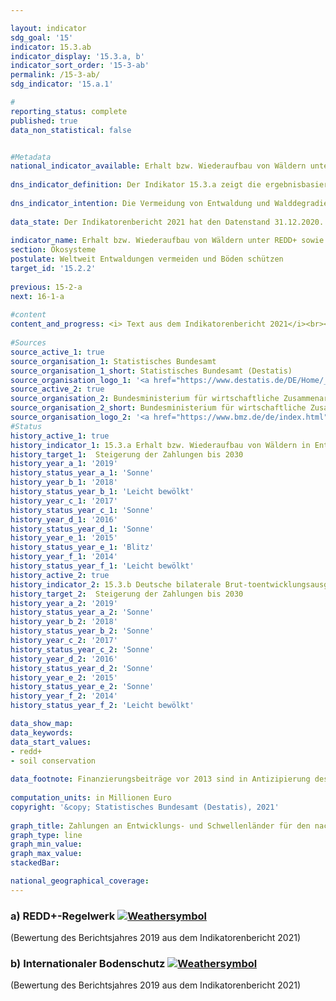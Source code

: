 ```yaml
---

layout: indicator    
sdg_goal: '15'    
indicator: 15.3.ab    
indicator_display: '15.3.a, b'    
indicator_sort_order: '15-3-ab'    
permalink: /15-3-ab/    
sdg_indicator: '15.a.1'    

#    
reporting_status: complete    
published: true    
data_non_statistical: false    


#Metadata    
national_indicator_available: Erhalt bzw. Wiederaufbau von Wäldern unter REDD+ sowie internationaler Bodenschutz    
    
dns_indicator_definition: Der Indikator 15.3.a zeigt die ergebnisbasierten Auszahlungen Deutschlands an Entwicklungs- und Schwellenländer für den nachgewiesenen Erhalt beziehungsweise Wiederaufbau von Wäldern unter dem REDD+-Regelwerk. Der Indikator 15.3.b umfasst die bilateralen Bruttoentwicklungsausgaben Deutschlands im Zusammenhang mit der Umsetzung des Übereinkommens der Vereinten Nationen zur Bekämpfung der Wüstenbildung in Entwicklungs- und Schwellenländern.    
    
dns_indicator_intention: Die Vermeidung von Entwaldung und Walddegradierung (Schädigung), eine nachhaltige Waldbewirtschaftung sowie der Wiederaufbau von Wäldern und Aufforstung tragen mittelbar und unmittelbar zum Erhalt biologischer Vielfalt, zur Boden-, Wasser, und Luftqualität, zur Verminderung von Bodenerosion, zur Minderung des CO<sub>2</sub>-Ausstoßes und zur Speicherung von Kohlenstoff sowie zur Erhaltung wichtiger Entwicklungs- und Einkommensperspektiven für Waldländer bei. Ziel ist es, die Zahlungen unter dem REDD+-Regelwerk bis zum Jahr 2030 zu steigern. Gesunde Böden sind eine wesentliche, nicht bzw. schwer erneuerbare natürliche Ressource. Sie spielen eine Schlüsselrolle bei der Nahrungsmittelproduktion, der Verringerung der Auswirkungen häufiger und extremer Wetterereignisse, dem Erhalt der biologischen Vielfalt und der Bereitstellung wesentlicher Ökosystemleistungen. Ziel ist es daher, Deutschlands Beitrag für den internationalen Bodenschutz bis 2030 zu steigern. Auf internationaler Ebene ist die Desertifikationsbekämpfung neben den Themen Biodiversität und Klimawandel ein Ziel der drei Rio-Konventionen.    
    
data_state: Der Indikatorenbericht 2021 hat den Datenstand 31.12.2020. Die Daten auf der DNS-Online Plattform werden regelmäßig aktualisiert, sodass online aktuellere Daten verfügbar sein können als im Indikatorenbericht 2021 veröffentlicht.    
    
indicator_name: Erhalt bzw. Wiederaufbau von Wäldern unter REDD+ sowie internationaler Bodenschutz    
section: Ökosysteme    
postulate: Weltweit Entwaldungen vermeiden und Böden schützen    
target_id: '15.2.2'    
    
previous: 15-2-a    
next: 16-1-a    
    
#content    
content_and_progress: <i> Text aus dem Indikatorenbericht 2021</i><br><br>Der Indikator 15.3.a basiert auf dem REDD+-Regelwerk (Reducing Emissions from Deforestation and Forest Degradation). REDD+ ist ein internationales Konzept, welches Regierungen und lokale Gemeinschaften in Entwicklungsländern finanziell dafür belohnt, dass sie die Entwaldung und damit Emissionen nachweislich reduzieren. Die ausgezahlten Beträge orientieren sich am Umfang der ermittelten reduzierten Emissionen beziehungsweise des zusätzlich gespeicherten Kohlenstoffes. Datenquellen für den Indikator sind die Finanzberichte des Bundesministeriums für wirtschaftliche Zusammenarbeit und Entwicklung sowie des Bundesministeriums für Umwelt, Naturschutz und nukleare Sicherheit. Die Daten werden seit 2008 jährlich erfasst. Doppelzählungen werden durch die verpflichtende Einrichtung eines Registers vermieden.<br><br>Insgesamt zeigt sich ein positiver Trend. Im Betrachtungszeitraum von 2009 bis 2019 stiegen die Auszahlungen von 3,0 Millionen Euro auf 63,5 Millionen Euro. In den Jahren 2011 und 2015 war jeweils ein Rückgang der Auszahlungen zu verzeichnen. Von den für das Jahr 2019 ausgezahlten Mitteln flossen 50,0 Millionen Euro (78,7&nbsp;%) in das multilaterale Programm „Forest Carbon Partnership Facility“ (FCPF) und 13,5 Millionen Euro (21,3&nbsp;%) in das bilaterale „REDD Early Movers Programm“. Bezüglich des „Amazonienfonds für Wald- und Klimaschutz“ erfolgten 2018 und 2019 keine Auszahlungen.<br><br>Der Indikator stellt einen Teil der öffentlichen Entwicklungsausgaben für den Erhalt, die nachhaltige Bewirtschaftung und den Wiederaufbau von Wäldern dar. Darüber hinaus unterstützt Deutschland den FCPF Readiness Fund und weitere Programme. Insgesamt beliefen sich die Gesamtzusagen für internationalen Walderhalt für das Jahr 2019 auf 660,4 Millionen Euro.<br><br>Grundlage für den Indikator 15.3.b sind die Statistiken der Leistungen der deutschen Entwicklungszusammenarbeit des Statistischen Bundesamtes, die im Auftrag des Bundesministeriums für wirtschaftliche Zusammenarbeit und Entwicklung erstellt werden. Ein Vorhaben ist hier relevant, wenn es darauf abzielt, die Wüstenbildung zu bekämpfen oder die Auswirkungen von Dürre durch die Vermeidung oder Verringerung der Bodendegradation, die Sanierung von degradiertem Land oder die Rekultivierung von Wüstengebieten zu mildern. Die ausgezahlten Mittel geben jedoch keinen Hinweis auf die tatsächliche Entwicklung der Bodenqualität. <br><br>Die Bruttoentwicklungsausgaben zur Bekämpfung von Desertifikation weltweit sind im Betrachtungszeitraum ab 2009 stark gestiegen. Der Indikator zeigt eine positive Entwicklung im Hinblick auf das gesetzte Ziel. Zuletzt lagen die Bruttoausgaben für das Jahr 2019 bei 745,6 Millionen Euro und damit mehr als 18mal höher als im Jahr 2009. Die zugesagten Mittel entwickelten sich in ähnlicher Weise. Zuletzt betrugen sie 896,2 Millionen Euro.<br><br>Entwicklungsausgaben unter dem REDD+-Regelwerk sowie im Rahmen der VN-Wüstenkonvention sind Teil der Klimafinanzierung (Indikator [13.1.b](https://sustainabledevelopment-deutschland.github.io/13-1-b/)) sowie der ODA-Quote (Indikator [17.1](https://sustainabledevelopment-deutschland.github.io/17-1-a/)).    
    
#Sources    
source_active_1: true                    
source_organisation_1: Statistisches Bundesamt                    
source_organisation_1_short: Statistisches Bundesamt (Destatis)                    
source_organisation_logo_1: '<a href="https://www.destatis.de/DE/Home/_inhalt.html"><img src="https://g205sdgs.github.io/sdg-indicators/public/logos/destatis.png" alt=" Statistisches Bundesamt (Destatis)" title="Klicken Sie hier um zu der Homepage der Organisation zu gelangen" style="border: transparent"/></a>'                    
source_active_2: true                    
source_organisation_2: Bundesministerium für wirtschaftliche Zusammenarbeit und Entwicklung                    
source_organisation_2_short: Bundesministerium für wirtschaftliche Zusammenarbeit und Entwicklung (BMZ)                    
source_organisation_logo_2: '<a href="https://www.bmz.de/de/index.html"><img src="https://g205sdgs.github.io/sdg-indicators/public/logos/bmz.png" alt=" Bundesministerium für wirtschaftliche Zusammenarbeit und Entwicklung (BMZ)" title="Klicken Sie hier um zu der Homepage der Organisation zu gelangen" style="border: transparent"/></a>'                        
#Status    
history_active_1: true
history_indicator_1: 15.3.a Erhalt bzw. Wiederaufbau von Wäldern in Entwicklungsländern unter dem REDD+-Regelwerk
history_target_1:  Steigerung der Zahlungen bis 2030
history_year_a_1: '2019'                            
history_status_year_a_1: 'Sonne'
history_year_b_1: '2018'                            
history_status_year_b_1: 'Leicht bewölkt'
history_year_c_1: '2017'                            
history_status_year_c_1: 'Sonne'
history_year_d_1: '2016'                            
history_status_year_d_1: 'Sonne'
history_year_e_1: '2015'                            
history_status_year_e_1: 'Blitz'
history_year_f_1: '2014'                            
history_status_year_f_1: 'Leicht bewölkt'
history_active_2: true
history_indicator_2: 15.3.b Deutsche bilaterale Brut-toentwicklungsausgaben zur Umsetzung des Übereinkommens der VN  zur Bekämpfung der Wüstenbildung
history_target_2:  Steigerung der Zahlungen bis 2030
history_year_a_2: '2019'                            
history_status_year_a_2: 'Sonne'
history_year_b_2: '2018'                            
history_status_year_b_2: 'Sonne'
history_year_c_2: '2017'                            
history_status_year_c_2: 'Sonne'
history_year_d_2: '2016'                            
history_status_year_d_2: 'Sonne'
history_year_e_2: '2015'                            
history_status_year_e_2: 'Sonne'
history_year_f_2: '2014'                            
history_status_year_f_2: 'Leicht bewölkt'    

data_show_map:     
data_keywords:    
data_start_values:     
- redd+
- soil conservation
    
data_footnote: Finanzierungsbeiträge vor 2013 sind in Antizipierung des REDD+-Regelwerks erfolgt.    
    
computation_units: in Millionen Euro    
copyright: '&copy; Statistisches Bundesamt (Destatis), 2021'
    
graph_title: Zahlungen an Entwicklungs- und Schwellenländer für den nachgewiesenen Erhalt bzw. Wiederaufbau von Wäldern unter dem REDD+-Regelwerk    
graph_type: line    
graph_min_value:     
graph_max_value:     
stackedBar:     

national_geographical_coverage:     
---    
```

<div>
  <div class="my-header">
    <h3>a) REDD+-Regelwerk
      <a href="https://sustainabledevelopment-deutschland.github.io/status/"><img src="https://g205sdgs.github.io/sdg-indicators/public/Wettersymbole/Sonne.png" title="Bei Fortsetzung der Entwicklung beträgt die Abweichung vom Zielwert weniger als 5&nbsp;% der Differenz zwischen Zielwert und aktuellem Wert" alt="Weathersymbol" />
      </a>
    </h3>
  </div>
  <div class="my-header-note">
    <span> (Bewertung des Berichtsjahres 2019 aus dem Indikatorenbericht 2021)</span>
  </div>
</div>
<div>
  <div class="my-header">
    <h3>b) Internationaler Bodenschutz
      <a href="https://sustainabledevelopment-deutschland.github.io/status/"><img src="https://g205sdgs.github.io/sdg-indicators/public/Wettersymbole/Sonne.png" title="Bei Fortsetzung der Entwicklung beträgt die Abweichung vom Zielwert weniger als 5&nbsp;% der Differenz zwischen Zielwert und aktuellem Wert" alt="Weathersymbol" />
      </a>
    </h3>
  </div>
  <div class="my-header-note">
    <span> (Bewertung des Berichtsjahres 2019 aus dem Indikatorenbericht 2021)</span>
  </div>
</div>